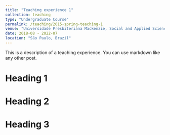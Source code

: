 ```yaml
---
title: "Teaching experience 1"
collection: teaching
type: "Undergraduate Course"
permalink: /teaching/2015-spring-teaching-1
venue: "Universidade Presbiteriana Mackenzie, Social and Applied Sciences Center"
date: 2018-08 - 2022-07
location: "São Paulo, Brazil"    
---
```


This is a description of a teaching experience. You can use markdown like any other post.

Heading 1
======

Heading 2
======

Heading 3
======
